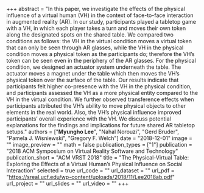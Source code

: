 +++
abstract = "In this paper, we investigate the effects of the physical influence of a virtual human (VH) in the context of face-to-face interaction in augmented reality (AR). In our study, participants played a tabletop game with a VH, in which each player takes a turn and moves their own token along the designated spots on the shared table. We compared two conditions as follows: the VH in the virtual condition moves a virtual token that can only be seen through AR glasses, while the VH in the physical condition moves a physical token as the participants do; therefore the VH’s token can be seen even in the periphery of the AR glasses. For the physical condition, we designed an actuator system underneath the table. The actuator moves a magnet under the table which then moves the VH’s physical token over the surface of the table. Our results indicate that participants felt higher co-presence with the VH in the physical condition, and participants assessed the VH as a more physical entity compared to the VH in the virtual condition. We further observed transference effects when participants attributed the VH’s ability to move physical objects to other elements in the real world. Also, the VH’s physical influence improved participants’ overall experience with the VH. We discuss potential explanations for the findings and implications for future shared AR tabletop setups."
authors = ["**Myungho Lee**", "Nahal Norouzi", "Gerd Bruder", "Pamela J. Wisniewski", "Gregory F. Welch"]
date = "2018-12-01"
image = ""
image_preview = ""
math = false
publication_types = ["1"]
publication = "2018 ACM Symposium on Virtual Reality Software and Technology"
publication_short = "ACM VRST 2018"
title = "The Physical-Virtual Table: Exploring the Effects of a Virtual Human’s Physical Influence on Social Interaction"
selected = true
url_code = ""
url_dataset = ""
url_pdf = "https://sreal.ucf.edu/wp-content/uploads/2018/11/Lee2018ab.pdf"
url_project = ""
url_slides = ""
url_video = ""
+++